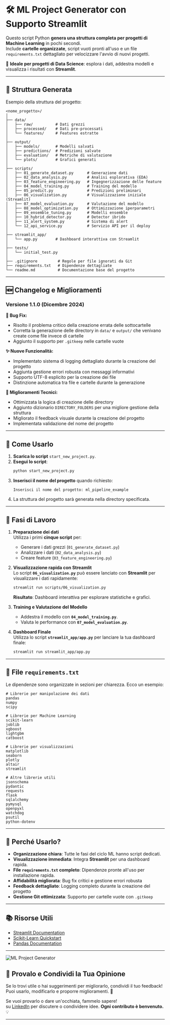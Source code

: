 # 🛠️ **ML Project Generator con Supporto Streamlit**  

Questo script Python **genera una struttura completa per progetti di Machine Learning** in pochi secondi.  
Include **cartelle organizzate**, script vuoti pronti all'uso e un file `requirements.txt` dettagliato per velocizzare l'avvio di nuovi progetti.

🔎 **Ideale per progetti di Data Science**: esplora i dati, addestra modelli e visualizza i risultati con **Streamlit**.

---

## **📂 Struttura Generata**

Esempio della struttura del progetto:

```
<nome_progetto>/
│
├── data/
│   ├── raw/          # Dati grezzi
│   ├── processed/    # Dati pre-processati
│   └── features/     # Features estratte
│
├── output/
│   ├── models/       # Modelli salvati
│   ├── predictions/  # Predizioni salvate
│   ├── evaluation/   # Metriche di valutazione
│   └── plots/        # Grafici generati
│
├── scripts/
│   ├── 01_generate_dataset.py      # Generazione dati
│   ├── 02_data_analysis.py         # Analisi esplorativa (EDA)
│   ├── 03_feature_engineering.py   # Ingegnerizzazione delle feature
│   ├── 04_model_training.py        # Training del modello
│   ├── 05_predict.py               # Predizioni preliminari
│   ├── 06_visualization.py         # Visualizzazione iniziale (Streamlit)
│   ├── 07_model_evaluation.py      # Valutazione del modello
│   ├── 08_model_optimization.py    # Ottimizzazione iperparametri
│   ├── 09_ensemble_tuning.py       # Modelli ensemble
│   ├── 10_hybrid_detector.py       # Detector ibrido
│   ├── 11_alert_system.py          # Sistema di alert
│   └── 12_api_service.py           # Servizio API per il deploy
│
├── streamlit_app/
│   └── app.py        # Dashboard interattiva con Streamlit
│
├── tests/
│   └── initial_test.py
│
├── .gitignore         # Regole per file ignorati da Git
├── requirements.txt   # Dipendenze dettagliate
└── readme.md          # Documentazione base del progetto
```

---

## **🆕 Changelog e Miglioramenti**

### Versione 1.1.0 (Dicembre 2024)

**🐛 Bug Fix:**
- Risolto il problema critico della creazione errata delle sottocartelle
- Corretta la generazione delle directory in `data/` e `output/` che venivano create come file invece di cartelle
- Aggiunto il supporto per `.gitkeep` nelle cartelle vuote

**✨ Nuove Funzionalità:**
- Implementato sistema di logging dettagliato durante la creazione del progetto
- Aggiunta gestione errori robusta con messaggi informativi
- Supporto UTF-8 esplicito per la creazione dei file
- Distinzione automatica tra file e cartelle durante la generazione

**🔧 Miglioramenti Tecnici:**
- Ottimizzata la logica di creazione delle directory
- Aggiunto dizionario `DIRECTORY_FOLDERS` per una migliore gestione della struttura
- Migliorato il feedback visuale durante la creazione del progetto
- Implementata validazione del nome del progetto

---

## **🔧 Come Usarlo**

1. **Scarica lo script** `start_new_project.py`.  
2. **Esegui lo script**:  
   ```bash
   python start_new_project.py
   ```  
3. **Inserisci il nome del progetto** quando richiesto:  
   ```plaintext
   Inserisci il nome del progetto: ml_pipeline_example
   ```  
4. La struttura del progetto sarà generata nella directory specificata.  

---

## **🚀 Fasi di Lavoro**

1. **Preparazione dei dati**  
   Utilizza i primi **cinque script** per:  
   - Generare i dati grezzi (`01_generate_dataset.py`)  
   - Analizzare i dati (`02_data_analysis.py`)  
   - Creare feature (`03_feature_engineering.py`)  

2. **Visualizzazione rapida con Streamlit**  
   Lo script **`06_visualization.py`** può essere lanciato con **Streamlit** per visualizzare i dati rapidamente:  
   ```bash
   streamlit run scripts/06_visualization.py
   ```  
   **Risultato**: Dashboard interattiva per esplorare statistiche e grafici.

3. **Training e Valutazione del Modello**  
   - Addestra il modello con **`04_model_training.py`**.  
   - Valuta le performance con **`07_model_evaluation.py`**.

4. **Dashboard Finale**  
   Utilizza lo script **`streamlit_app/app.py`** per lanciare la tua dashboard finale:  
   ```bash
   streamlit run streamlit_app/app.py
   ```

---

## **📝 File `requirements.txt`**

Le dipendenze sono organizzate in sezioni per chiarezza. Ecco un esempio:  

```plaintext
# Librerie per manipolazione dei dati
pandas
numpy
scipy

# Librerie per Machine Learning
scikit-learn
joblib
xgboost
lightgbm
catboost

# Librerie per visualizzazioni
matplotlib
seaborn
plotly
altair
streamlit

# Altre librerie utili
jsonschema
pydantic
requests
flask
sqlalchemy
pymysql
openpyxl
watchdog
psutil
python-dotenv
```

---

## **🔑 Perché Usarlo?**

- **Organizzazione chiara**: Tutte le fasi del ciclo ML hanno script dedicati.  
- **Visualizzazione immediata**: Integra **Streamlit** per una dashboard rapida.  
- **File `requirements.txt` completo**: Dipendenze pronte all'uso per installazione rapida.
- **Affidabilità migliorata**: Bug fix critici e gestione errori robusta
- **Feedback dettagliato**: Logging completo durante la creazione del progetto
- **Gestione Git ottimizzata**: Supporto per cartelle vuote con `.gitkeep`

---

## **📚 Risorse Utili**

- [Streamlit Documentation](https://docs.streamlit.io)  
- [Scikit-Learn Quickstart](https://scikit-learn.org/stable/getting_started.html)  
- [Pandas Documentation](https://pandas.pydata.org/docs/getting_started/index.html)  

---
![ML Project Generator](/A_vintage-style_cartoon_illustration_with_a_nerdy_.jpeg)
## **🌟 Provalo e Condividi la Tua Opinione**

Se lo trovi utile o hai suggerimenti per migliorarlo, condividi il tuo feedback!  
Puoi usarlo, modificarlo e proporre miglioramenti. 🚀  

Se vuoi provarlo o dare un'occhiata, fammelo sapere!  
su [LinkedIn](https://www.linkedin.com/in/francesco-~-capurso-5801031a9/) per discutere o condividere idee.
**Ogni contributo è benvenuto.** 💡  

---
